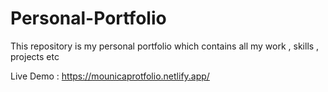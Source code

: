 # Personal-Portfolio
This repository is my personal portfolio which contains all my work , skills , projects etc

Live Demo : https://mounicaprotfolio.netlify.app/
